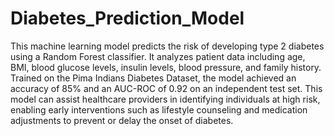 # Diabetes_Prediction_Model
This machine learning model predicts the risk of developing type 2 diabetes using a Random Forest classifier. It analyzes patient data including age, BMI, blood glucose levels, insulin levels, blood pressure, and family history. Trained on the Pima Indians Diabetes Dataset, the model achieved an accuracy of 85% and an AUC-ROC of 0.92 on an independent test set. This model can assist healthcare providers in identifying individuals at high risk, enabling early interventions such as lifestyle counseling and medication adjustments to prevent or delay the onset of diabetes.
